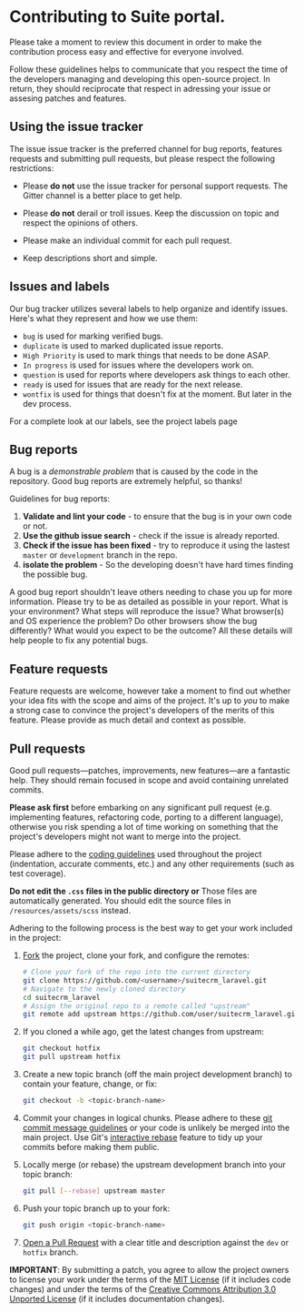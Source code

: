 # Contributing to Suite portal.

Please take a moment to review this document in order to make the contribution process easy and effective for everyone involved.

Follow these guidelines helps to communicate that you respect the time of the developers
managing and developing this open-source project.
In return, they should reciprocate that respect in adressing your issue or assesing patches and features.

## Using the issue tracker

The issue issue tracker is the preferred channel for bug reports, features requests
and submitting pull requests, but please respect the following restrictions:

- Please **do not** use the issue tracker for personal support requests. The Gitter channel
is a better place to get help.

- Please **do not** derail or troll issues. Keep the discussion on topic and respect the opinions
of others.

- Please make an individual commit for each pull request.

- Keep descriptions short and simple.

## Issues and labels

Our bug tracker utilizes several labels  to help organize and identify issues.
Here's what they represent and how we use them:

- `bug` is used for marking verified bugs.
- `duplicate` is used to marked duplicated issue reports.
- `High Priority` is used to mark things that needs to be done ASAP.
- `In progress` is used for issues where the developers work on.
- `question` is used for reports where developers ask things to each other.
- `ready`    is used for issues that are ready for the next release.
- `wontfix` is used for things that doesn't fix at the moment. But later in the dev process.

For a complete look at our labels, see the project labels page

## Bug reports

A bug is a *demonstrable problem* that is caused by the code in the repository.
Good bug reports are extremely helpful, so thanks!

Guidelines for bug reports:

1. **Validate and lint your code** - to ensure that the bug is in your own code or not.
2. **Use the github issue search** - check if the issue is already reported.
3. **Check if the issue has been fixed** - try to reproduce it using the lastest `master` or `development` branch in the repo.
4. **isolate the problem** - So the developing doesn't have hard times finding the possible bug.

A good bug report shouldn't leave others needing to chase you up for more information.
Please try to be as detailed as possible in your report.
What is your environment? What steps will reproduce the issue?
What browser(s) and OS experience the problem?
Do other browsers show the bug differently?
What would you expect to be the outcome?
All these details will help people to fix any potential bugs.

## Feature requests

Feature requests are welcome, however take a moment to find out whether your idea fits with the scope and aims of the project.
It's up to *you* to make a strong case to convince the project's developers of the merits of this feature.
Please provide as much detail and context as possible.


## Pull requests

Good pull requests—patches, improvements, new features—are a fantastic
help. They should remain focused in scope and avoid containing unrelated
commits.

**Please ask first** before embarking on any significant pull request (e.g.
implementing features, refactoring code, porting to a different language),
otherwise you risk spending a lot of time working on something that the
project's developers might not want to merge into the project.

Please adhere to the [coding guidelines](#code-guidelines) used throughout the
project (indentation, accurate comments, etc.) and any other requirements
(such as test coverage).

**Do not edit the `.css` files in the public directory or** Those files are automatically generated.
You should edit the source files in `/resources/assets/scss` instead.

Adhering to the following process is the best way to get your work
included in the project:

1. [Fork](https://help.github.com/fork-a-repo/) the project, clone your fork,
   and configure the remotes:

   ```bash
   # Clone your fork of the repo into the current directory
   git clone https://github.com/<username>/suitecrm_laravel.git
   # Navigate to the newly cloned directory
   cd suitecrm_laravel
   # Assign the original repo to a remote called "upstream"
   git remote add upstream https://github.com/user/suitecrm_laravel.git
   ```

2. If you cloned a while ago, get the latest changes from upstream:

   ```bash
   git checkout hotfix
   git pull upstream hotfix
   ```

3. Create a new topic branch (off the main project development branch) to
   contain your feature, change, or fix:

   ```bash
   git checkout -b <topic-branch-name>
   ```

4. Commit your changes in logical chunks. Please adhere to these [git commit
   message guidelines](http://tbaggery.com/2008/04/19/a-note-about-git-commit-messages.html)
   or your code is unlikely be merged into the main project. Use Git's
   [interactive rebase](https://help.github.com/articles/interactive-rebase)
   feature to tidy up your commits before making them public.

5. Locally merge (or rebase) the upstream development branch into your topic branch:

   ```bash
   git pull [--rebase] upstream master
   ```

6. Push your topic branch up to your fork:

   ```bash
   git push origin <topic-branch-name>
   ```

7. [Open a Pull Request](https://help.github.com/articles/using-pull-requests/)
    with a clear title and description against the `dev` or `hotfix` branch.

**IMPORTANT**: By submitting a patch, you agree to allow the project owners to
license your work under the terms of the [MIT License](LICENSE) (if it
includes code changes) and under the terms of the
[Creative Commons Attribution 3.0 Unported License](docs/LICENSE)
(if it includes documentation changes).
